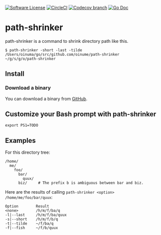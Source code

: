 [![Software License](https://img.shields.io/badge/license-MIT-brightgreen.svg?style=for-the-badge)](/LICENSE)
[![CircleCI](https://img.shields.io/circleci/build/github/oinume/path-shrinker/master.svg?style=for-the-badge)](https://circleci.com/gh/oinume/path-shrinker/tree/master)
[![Codecov branch](https://img.shields.io/codecov/c/github/oinume/path-shrinker/master.svg?style=for-the-badge)](https://codecov.io/gh/oinume/path-shrinker)
[![Go Doc](https://img.shields.io/badge/godoc-reference-blue.svg?style=for-the-badge)](https://godoc.org/github.com/oinume/path-shrinker)

# path-shrinker

path-shrinker is a command to shrink directory path like this.

```shell
$ path-shrinker -short -last -tilde /Users/oinuma/go/src/github.com/oinume/path-shrinker
~/g/s/g/o/path-shrinker
```

## Install

### Download a binary

You can download a binary from [GitHub](https://github.com/oinume/path-shrinker/releases).

## Customize your Bash prompt with path-shrinker

```shell
export PS1=TODO
```

## Examples

For this directory tree:

```
/home/
  me/
    foo/
      bar/
        quux/
      biz/     # The prefix b is ambiguous between bar and biz.
```

Here are the results of calling `path-shrinker <option> /home/me/foo/bar/quux`:

```
Option        Result
<none>        /h/m/f/ba/q
-l|--last     /h/m/f/ba/quux
-s|--short    /h/m/f/b/q
-t|--tilde    ~/f/ba/q
-f|--fish     ~/f/b/quux
```
       
